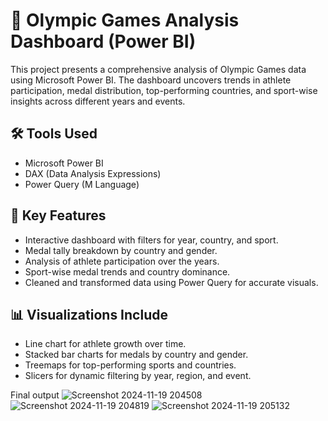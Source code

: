 # 🏅 Olympic Games Analysis Dashboard (Power BI)

This project presents a comprehensive analysis of Olympic Games data using Microsoft Power BI. The dashboard uncovers trends in athlete participation, medal distribution, top-performing countries, and sport-wise insights across different years and events.

## 🛠️ Tools Used
- Microsoft Power BI
- DAX (Data Analysis Expressions)
- Power Query (M Language)

## 📌 Key Features
- Interactive dashboard with filters for year, country, and sport.
- Medal tally breakdown by country and gender.
- Analysis of athlete participation over the years.
- Sport-wise medal trends and country dominance.
- Cleaned and transformed data using Power Query for accurate visuals.

## 📊 Visualizations Include
- Line chart for athlete growth over time.
- Stacked bar charts for medals by country and gender.
- Treemaps for top-performing sports and countries.
- Slicers for dynamic filtering by year, region, and event.


Final output
![Screenshot 2024-11-19 204508](https://github.com/user-attachments/assets/cfb9f337-622d-45ea-b87b-558a3b9d14a5)
![Screenshot 2024-11-19 204819](https://github.com/user-attachments/assets/3c57889f-ce6c-4949-924f-ed797dbfb0ba)
![Screenshot 2024-11-19 205132](https://github.com/user-attachments/assets/8448d447-c8b6-4d25-a1e2-8dbcad61a78e)


